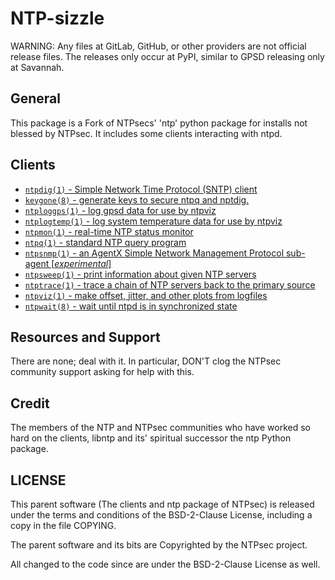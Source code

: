 # NTP-sizzle

WARNING: Any files at GitLab, GitHub, or other providers are not official release files. The releases only occur at PyPI, similar to GPSD releasing only at Savannah.

## General

This package is a Fork of NTPsecs' 'ntp' python package for installs not blessed by NTPsec. It includes some clients interacting with ntpd.

## Clients

* [`ntpdig(1)` - Simple Network Time Protocol (SNTP) client](https://github.com/JamesB192/ntp-sizzle/wiki/ntpdig)
* [`keygone(8)` - generate keys to secure ntpq and nptdig.](https://github.com/JamesB192/ntp-sizzle/wiki/ntpkeygone)
* [`ntploggps(1)` - log gpsd data for use by ntpviz](https://github.com/JamesB192/ntp-sizzle/wiki/ntploggps)
* [`ntplogtemp(1)` - log system temperature data for use by ntpviz](https://github.com/JamesB192/ntp-sizzle/wiki/ntplogtemp)
* [`ntpmon(1)` - real-time NTP status monitor](https://github.com/JamesB192/ntp-sizzle/wiki/ntpmon)
* [`ntpq(1)` - standard NTP query program](https://github.com/JamesB192/ntp-sizzle/wiki/ntpq)
* [`ntpsnmp(1)` - an AgentX Simple Network Management Protocol sub-agent [_experimental_]](https://github.com/JamesB192/ntp-sizzle/wiki/ntpsnmp)
* [`ntpsweep(1)` - print information about given NTP servers](https://github.com/JamesB192/ntp-sizzle/wiki/ntpsweep)
* [`ntptrace(1)` - trace a chain of NTP servers back to the primary source](https://github.com/JamesB192/ntp-sizzle/wiki/ntptrace)
* [`ntpviz(1)` - make offset, jitter, and other plots from logfiles](https://github.com/JamesB192/ntp-sizzle/wiki/ntpviz)
* [`ntpwait(8)` - wait until ntpd is in synchronized state](https://github.com/JamesB192/ntp-sizzle/wiki/ntpwait)

## Resources and Support

There are none; deal with it. In particular, DON'T clog the NTPsec community support asking for help with this.

## Credit
The members of the NTP and NTPsec communities who have worked so hard on the clients, libntp and its' spiritual successor the ntp Python package.

## LICENSE

This parent software (The clients and ntp package of NTPsec) is released under the terms and conditions of the BSD-2-Clause License, including a copy in the file COPYING.

The parent software and its bits are Copyrighted by the NTPsec project.

All changed to the code since are under the BSD-2-Clause License as well.
